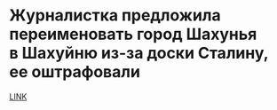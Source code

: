 # Журналистка предложила переименовать город Шахунья в Шахуйню из-за доски Сталину, ее оштрафовали



[LINK](https://varlamov.ru/3653068.html)